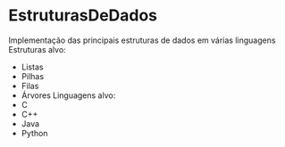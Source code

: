 # EstruturasDeDados
Implementação das principais estruturas de dados em várias linguagens
Estruturas alvo:
  - Listas
  - Pilhas
  - Filas
  - Árvores
Linguagens alvo:
  - C
  - C++
  - Java
  - Python
